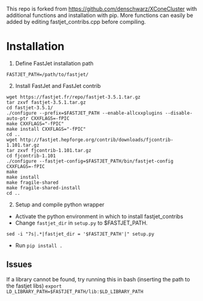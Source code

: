 This repo is forked from https://github.com/denschwarz/XConeCluster with additional functions and installation with pip.
More functions can easily be added by editing fastjet_contribs.cpp before compiling.

# Installation

1. Define FastJet installation path
```
FASTJET_PATH=/path/to/fastjet/
```

2. Install FastJet and FastJet contrib
```
wget https://fastjet.fr/repo/fastjet-3.5.1.tar.gz
tar zxvf fastjet-3.5.1.tar.gz
cd fastjet-3.5.1/
./configure --prefix=$FASTJET_PATH --enable-allcxxplugins --disable-auto-ptr CXXFLAGS=-fPIC
make CXXFLAGS="-fPIC"
make install CXXFLAGS="-fPIC"
cd ..
wget http://fastjet.hepforge.org/contrib/downloads/fjcontrib-1.101.tar.gz
tar zxvf fjcontrib-1.101.tar.gz
cd fjcontrib-1.101
./configure --fastjet-config=$FASTJET_PATH/bin/fastjet-config CXXFLAGS=-fPIC
make
make install
make fragile-shared
make fragile-shared-install
cd ..
```

2. Setup and compile python wrapper
- Activate the python environment in which to install fastjet_contribs
- Change ```fastjet_dir``` in ```setup.py``` to $FASTJET_PATH.
```
sed -i "7s|.*|fastjet_dir = '$FASTJET_PATH'|" setup.py
```
- Run ```pip install .```


## Issues
If a library cannot be found, try running this in bash (inserting the path to the fastjet libs)
```export LD_LIBRARY_PATH=$FASTJET_PATH/lib:$LD_LIBRARY_PATH```
